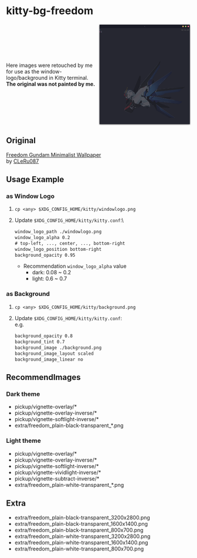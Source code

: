 # kitty-bg-freedom

<div style="display: flex">
  <p style="margin: auto">
    Here images were retouched by me for use as the window-logo/background in Kitty terminal.
    <b>The original was not painted by me.</b>
  </p>
  <img src="./thumbnail.png" style="max-width: 50%">
</div>

## Original

[Freedom Gundam Minimalist Wallpaper](https://www.deviantart.com/cleru087/art/Freedom-Gundam-Minimalist-Wallpaper-435212593)\
by [CLeRu087](https://www.deviantart.com/cleru087)

## Usage Example

### as Window Logo

1. `cp <any> $XDG_CONFIG_HOME/kitty/windowlogo.png`
1. Update `$XDG_CONFIG_HOME/kitty/kitty.conf`:\

   ```kitty
   window_logo_path ./windowlogo.png
   window_logo_alpha 0.2
   # top-left, ..., center, ..., bottom-right
   window_logo_position bottom-right
   background_opacity 0.95
   ```

   - Recommendation `window_logo_alpha` value
     - dark: 0.08 \~ 0.2
     - light: 0.6 \~ 0.7

### as Background

1. `cp <any> $XDG_CONFIG_HOME/kitty/background.png`
1. Update `$XDG_CONFIG_HOME/kitty/kitty.conf`:\
   e.g.

   ```kitty
   background_opacity 0.8
   background_tint 0.7
   background_image ./background.png
   background_image_layout scaled
   background_image_linear no
   ```

## RecommendImages

### Dark theme

- pickup/vignette-overlay/*
- pickup/vignette-overlay-inverse/*
- pickup/vignette-softlight-inverse/*
- extra/freedom_plain-black-transparent_*.png

### Light theme

- pickup/vignette-overlay/*
- pickup/vignette-overlay-inverse/*
- pickup/vignette-softlight-inverse/*
- pickup/vignette-vividlight-inverse/*
- pickup/vignette-subtract-inverse/*
- extra/freedom_plain-white-transparent_*.png

## Extra

- extra/freedom_plain-black-transparent_3200x2800.png
- extra/freedom_plain-black-transparent_1600x1400.png
- extra/freedom_plain-black-transparent_800x700.png
- extra/freedom_plain-white-transparent_3200x2800.png
- extra/freedom_plain-white-transparent_1600x1400.png
- extra/freedom_plain-white-transparent_800x700.png
